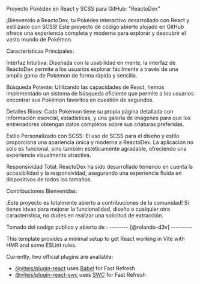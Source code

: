 Proyecto Pokédex en React y SCSS para GitHub: "ReactoDex"

¡Bienvenido a ReactoDex, tu Pokédex interactivo desarrollado con React y estilizado con SCSS! Este proyecto de código abierto alojado en GitHub ofrece una experiencia completa y moderna para explorar y descubrir el vasto mundo de Pokémon.

Características Principales:

Interfaz Intuitiva: Diseñada con la usabilidad en mente, la interfaz de ReactoDex permite a los usuarios explorar fácilmente a través de una amplia gama de Pokémon de forma rápida y sencilla.

Búsqueda Potente: Utilizando las capacidades de React, hemos implementado un sistema de búsqueda eficiente que permite a los usuarios encontrar sus Pokémon favoritos en cuestión de segundos.

Detalles Ricos: Cada Pokémon tiene su propia página detallada con información esencial, estadísticas, y una galería de imágenes para que los entrenadores obtengan datos completos sobre sus criaturas preferidas.

Estilo Personalizado con SCSS: El uso de SCSS para el diseño y estilo proporciona una apariencia única y moderna a ReactoDex. La aplicación no solo es funcional, sino también estéticamente agradable, ofreciendo una experiencia visualmente atractiva.

Responsividad Total: ReactoDex ha sido desarrollado teniendo en cuenta la accesibilidad y la responsividad, asegurando una experiencia fluida en dispositivos de todos los tamaños.

Contribuciones Bienvenidas:

¡Este proyecto es totalmente abierto a contribuciones de la comunidad! Si tienes ideas para mejorar la funcionalidad, diseño o cualquier otra característica, no dudes en realizar una solicitud de extracción.

Tomado del codigo publico y abierto de : -------- [@rolando-d3v] ---------

This template provides a minimal setup to get React working in Vite with HMR and some ESLint rules.

Currently, two official plugins are available:

- [@vitejs/plugin-react](https://github.com/vitejs/vite-plugin-react/blob/main/packages/plugin-react/README.md) uses [Babel](https://babeljs.io/) for Fast Refresh
- [@vitejs/plugin-react-swc](https://github.com/vitejs/vite-plugin-react-swc) uses [SWC](https://swc.rs/) for Fast Refresh
